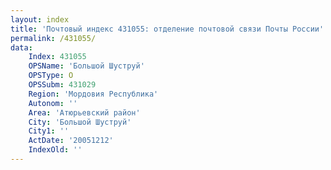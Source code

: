```yaml
---
layout: index
title: 'Почтовый индекс 431055: отделение почтовой связи Почты России'
permalink: /431055/
data:
    Index: 431055
    OPSName: 'Большой Шуструй'
    OPSType: О
    OPSSubm: 431029
    Region: 'Мордовия Республика'
    Autonom: ''
    Area: 'Атюрьевский район'
    City: 'Большой Шуструй'
    City1: ''
    ActDate: '20051212'
    IndexOld: ''
---
```

